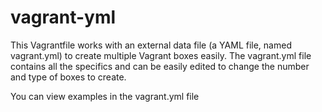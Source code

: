 # vagrant-yml
This Vagrantfile works with an external data file (a YAML file, named vagrant.yml) to create multiple Vagrant boxes easily. The vagrant.yml file contains all the specifics and can be easily edited to change the number and type of boxes to create.

You can view examples in the vagrant.yml file